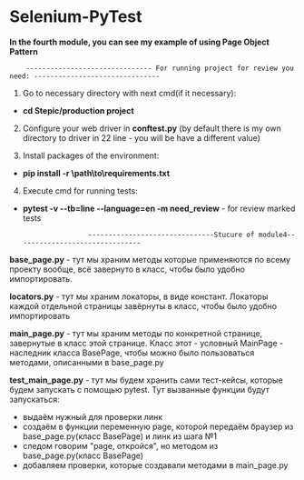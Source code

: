 # Selenium-PyTest

**In the fourth module, you can see my example of using Page Object Pattern**

        ------------------------------- For running project for review you need: -------------------------------

1) Go to necessary directory with next cmd(if it necessary):
- **cd Stepic/production project**

2) Сonfigure your web driver in **conftest.py** (by default there is my own directory to driver in 22 line - you will be have a different value)


3) Install packages of the environment:
- **pip install -r \path\to\requirements.txt**

4) Execute cmd for running tests:
- **pytest -v --tb=line --language=en -m need_review** -  for review marked tests
  
                      -------------------------------Stucure of module4-------------------------------
**base_page.py** - тут мы храним методы которые применяются по всему проекту вообще, всё завернуто в класс, чтобы было удобно импортировать.

**locators.py** - тут мы храним локаторы, в виде констант. Локаторы каждой отдельной страницы завёрнуты в класс, чтобы было удобно импортировать

**main_page.py** - тут мы храним методы по конкретной странице, завернутые в класс этой странице. Класс этот - условный MainPage - наследник класса BasePage, чтобы можно было пользоваться методами, описанными в base_page.py

**test_main_page.py** - тут мы будем хранить сами тест-кейсы, которые будем запускать с помощью pytest. Тут вызванные функции будут запускаться:
- выдаём нужный для проверки линк
- создаём в функции переменную page, которой передаём браузер из base_page.py(класс BasePage) и линк из шага №1
- следом говорим "page, откройся", но методом из base_page.py(класс BasePage)
- добавляем проверки, которые создавали методами в main_page.py

